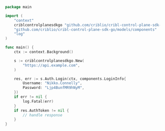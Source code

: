 <!-- Start SDK Example Usage [usage] -->
```go
package main

import (
	"context"
	criblcontrolplanesdkgo "github.com/criblio/cribl-control-plane-sdk-go"
	"github.com/criblio/cribl-control-plane-sdk-go/models/components"
	"log"
)

func main() {
	ctx := context.Background()

	s := criblcontrolplanesdkgo.New(
		"https://api.example.com",
	)

	res, err := s.Auth.Login(ctx, components.LoginInfo{
		Username: "Nikko.Connelly",
		Password: "Ljp4BunfMR9hNyM",
	})
	if err != nil {
		log.Fatal(err)
	}
	if res.AuthToken != nil {
		// handle response
	}
}

```
<!-- End SDK Example Usage [usage] -->